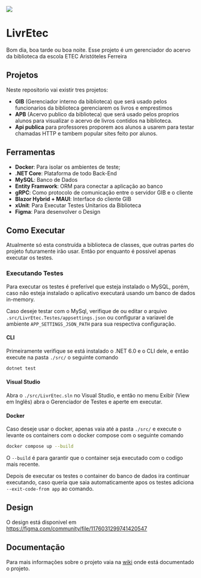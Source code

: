 ![](https://repobeats.axiom.co/api/embed/f5cead7dc8f370c3893a9f4a5edfd68b154ec43d.svg)

# LivrEtec
Bom dia, boa tarde ou boa noite. Esse projeto é um gerenciador do acervo da biblioteca da escola ETEC Aristóteles Ferreira
## Projetos
Neste repositorio vai existir tres projetos:
- **GIB** (Gerenciador interno da biblioteca) que será usado pelos funcionarios da biblioteca gerenciarem os livros e emprestimos
- **APB** (Acervo publico da biblioteca) que será usado pelos proprios alunos para visualizar o acervo de livros contidos na biblioteca. 
- **Api publica** para professores proporem aos alunos a usarem para testar chamadas HTTP e tambem popular sites feito por alunos.
## Ferramentas
- **Docker**: Para isolar os ambientes de teste;
- **.NET Core**: Plataforma de todo Back-End
- **MySQL**: Banco de Dados
- **Entity Framwork**: ORM para conectar a aplicação ao banco
- **gRPC**: Como protocolo de comunicação entre o servidor GIB e o cliente 
- **Blazor Hybrid + MAUI**: Interface do cliente GIB
- **xUnit**: Para Executar Testes Unitarios da Biblioteca
- **Figma**: Para desenvolver o Design

## Como Executar
Atualmente só esta construída a biblioteca de classes, que outras partes do projeto futuramente irão usar. Então por enquanto é possivel apenas executar os testes.

### Executando Testes
Para executar os testes é preferível que esteja instalado o MySQL, porém, caso não esteja instalado o aplicativo executará usando um banco de dados in-memory. 

Caso deseje testar com o MySql, verifique de ou editar o arquivo `.src/LivrEtec.Testes/appsettings.json` ou configurar a variavel de ambiente `APP_SETTINGS_JSON_PATH` para sua respectiva configuração.

#### CLI
Primeiramente verifique se está instalado o .NET 6.0 e o CLI dele, e então execute na pasta `./src/` o seguinte comando
```bash
dotnet test
```
#### Visual Studio 
Abra o `./src/LivrEtec.sln` no Visual Studio, e então no menu Exibir (View em Inglês) abra o Gerenciador de Testes e aperte em executar.  
#### Docker
Caso deseje usar o docker, apenas vaia até a pasta `./src/` e execute o levante os containers com o docker compose com o seguinte comando
```bash
docker compose up --build
``` 
O `--build` é para garantir que o container seja executado com o codigo mais recente.

Depois de executar os testes o container do banco de dados ira continuar executando, caso queria que saia automaticamente apos os testes adiciona `--exit-code-from app` ao comando. 
## Design 
O design está disponivel em https://figma.com/community/file/1176031299741420547

## Documentação
Para mais informações sobre o projeto vaia na [wiki](https://github.com/GoliasVictor/LivrEtec/wiki) onde está documentado o projeto.